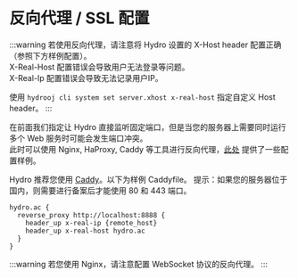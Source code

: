# 反向代理 / SSL 配置

:::warning
若使用反向代理，请注意将 Hydro 设置的 X-Host header 配置正确（参照下方样例配置）。  
X-Real-Host 配置错误会导致用户无法登录等问题。  
X-Real-Ip 配置错误会导致无法记录用户IP。

使用 `hydrooj cli system set server.xhost x-real-host` 指定自定义 Host header。
:::

在前面我们指定让 Hydro 直接监听固定端口，但是当您的服务器上需要同时运行多个 Web 服务时可能会发生端口冲突。  
此时可以使用 Nginx, HaProxy, Caddy 等工具进行反向代理，[此处](https://github.com/hydro-dev/Hydro/tree/master/examples) 提供了一些配置样例。

Hydro 推荐您使用 [Caddy](https://caddyserver.com/)。以下为样例 Caddyfile。
提示：如果您的服务器位于国内，则需要进行备案后才能使用 80 和 443 端口。

```
hydro.ac {
  reverse_proxy http://localhost:8888 {
    header_up x-real-ip {remote_host}
    header_up x-real-host hydro.ac
  }
}
```

:::warning
若您使用 Nginx，请注意配置 WebSocket 协议的反向代理。
:::
